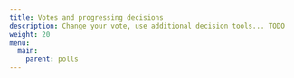```yaml
---
title: Votes and progressing decisions
description: Change your vote, use additional decision tools... TODO
weight: 20
menu:
  main:
    parent: polls
---
```

